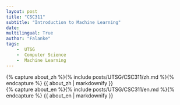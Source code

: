 ```yaml
---
layout: post
title: "CSC311"
subtitle: "Introduction to Machine Learning"
date: 
multilingual: True
author: "Falanke"
tags:
    -  UTSG  
    -  Computer Science  
    -  Machine Learning
---
```

<!-- Chinese Version -->
<div class="zh post-container">
    {% capture about_zh %}{% include posts/UTSG/CSC311/zh.md %}{% endcapture %}
    {{ about_zh | markdownify }}
</div>

<!-- English Version -->
<div class="en post-container">
    {% capture about_en %}{% include posts/UTSG/CSC311/en.md %}{% endcapture %}
    {{ about_en | markdownify }}
</div>
